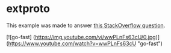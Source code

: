 # extproto

This example was made to answer [this StackOverflow question](http://stackoverflow.com/questions/8004249/how-can-you-extend-a-clojure-protocol-to-another-protocol).


[![go-fast] (https://img.youtube.com/vi/wwPLnFs63cU/0.jpg)] (https://www.youtube.com/watch?v=wwPLnFs63cU "go-fast")
